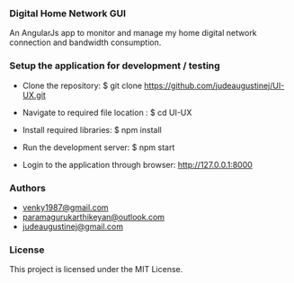 ### Digital Home Network GUI ###
An AngularJs app to monitor and manage my home digital network connection and bandwidth consumption.


### Setup the application for development / testing ###

* Clone the repository: $ git clone https://github.com/judeaugustinej/UI-UX.git

* Navigate to required file location : $ cd UI-UX

* Install required libraries: $ npm install

* Run the development server: $ npm start

* Login to the application through browser: http://127.0.0.1:8000

### Authors
* venky1987@gmail.com
* paramagurukarthikeyan@outlook.com
* judeaugustinej@gmail.com

### License
This project is licensed under the MIT License.

